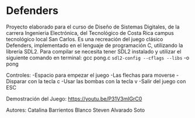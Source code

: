 # Defenders

Proyecto elaborado para el curso de Diseño de Sistemas Digitales, de la carrera Ingenieria Electrónica, del  Tecnológico de Costa Rica campus tecnológico local San Carlos.
Es una recreación del juego clásico Defenders, implementado en el lenguaje de programación C, utilizando la librería SDL2.
Para compilar se necesita tener SDL2 instalado y utilizar el siguiente comando en terminal:
	gcc pong.c `sdl2-config --cflags --libs` -o pong

Controles:
-Espacio para empezar el juego
-Las flechas para moverse
-Disparar con la tecla c
-Usar las bombas con la tecla v
-Salir del juego con ESC

Demostración del Juego:
https://youtu.be/P31V3mIGrC0

Autores:
Catalina Barrientos Blanco
Steven Alvarado Soto
